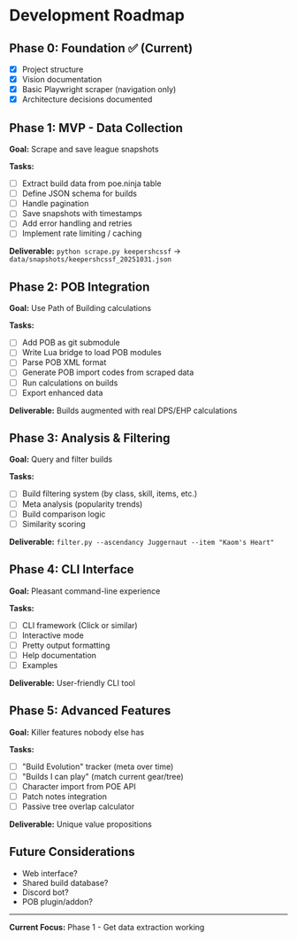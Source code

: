 # Development Roadmap

## Phase 0: Foundation ✅ (Current)
- [x] Project structure
- [x] Vision documentation
- [x] Basic Playwright scraper (navigation only)
- [x] Architecture decisions documented

## Phase 1: MVP - Data Collection
**Goal:** Scrape and save league snapshots

**Tasks:**
- [ ] Extract build data from poe.ninja table
- [ ] Define JSON schema for builds
- [ ] Handle pagination
- [ ] Save snapshots with timestamps
- [ ] Add error handling and retries
- [ ] Implement rate limiting / caching

**Deliverable:** `python scrape.py keepershcssf` → `data/snapshots/keepershcssf_20251031.json`

## Phase 2: POB Integration
**Goal:** Use Path of Building calculations

**Tasks:**
- [ ] Add POB as git submodule
- [ ] Write Lua bridge to load POB modules
- [ ] Parse POB XML format
- [ ] Generate POB import codes from scraped data
- [ ] Run calculations on builds
- [ ] Export enhanced data

**Deliverable:** Builds augmented with real DPS/EHP calculations

## Phase 3: Analysis & Filtering
**Goal:** Query and filter builds

**Tasks:**
- [ ] Build filtering system (by class, skill, items, etc.)
- [ ] Meta analysis (popularity trends)
- [ ] Build comparison logic
- [ ] Similarity scoring

**Deliverable:** `filter.py --ascendancy Juggernaut --item "Kaom's Heart"`

## Phase 4: CLI Interface
**Goal:** Pleasant command-line experience

**Tasks:**
- [ ] CLI framework (Click or similar)
- [ ] Interactive mode
- [ ] Pretty output formatting
- [ ] Help documentation
- [ ] Examples

**Deliverable:** User-friendly CLI tool

## Phase 5: Advanced Features
**Goal:** Killer features nobody else has

**Tasks:**
- [ ] "Build Evolution" tracker (meta over time)
- [ ] "Builds I can play" (match current gear/tree)
- [ ] Character import from POE API
- [ ] Patch notes integration
- [ ] Passive tree overlap calculator

**Deliverable:** Unique value propositions

## Future Considerations

- Web interface?
- Shared build database?
- Discord bot?
- POB plugin/addon?

---

**Current Focus:** Phase 1 - Get data extraction working
